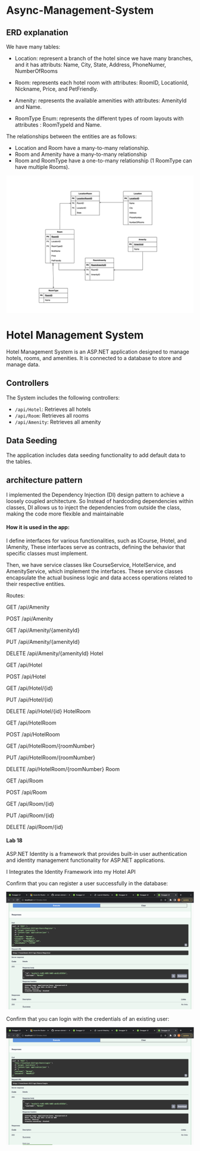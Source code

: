 # Async-Management-System


## ERD explanation

We have many tables:
- Location: represent a branch of the hotel since we have many branches, and it has attributs: Name, City, State, Address, PhoneNumer, NumberOfRooms

- Room: represents each hotel room with attributes: RoomID, LocationId, Nickname, Price, and PetFriendly.

- Amenity: represents the available amenities with attributes: AmenityId and Name.

- RoomType Enum: represents the different types of room layouts with attributes : RoomTypeId and Name.


The relationships between the entities are as follows:

- Location and Room have a many-to-many relationship.
- Room and Amenity have a many-to-many relationship 
- Room and RoomType have a one-to-many relationship (1 RoomType can have multiple Rooms).







![ERD](lab11.png)


# Hotel Management System

Hotel Management System is an ASP.NET application designed to manage hotels, rooms, and amenities.
It is connected to a database to store and manage data.





## Controllers

The System includes the following controllers:

- `/api/Hotel`: Retrieves all hotels
- `/api/Room`: Retrieves all rooms
- `/api/Amenity`: Retrieves all amenity




## Data Seeding

The application includes data seeding functionality to add default data to the tables.





## architecture pattern
I implemented the Dependency Injection (DI) design pattern to achieve a loosely coupled architecture. 
So Instead of hardcoding dependencies within classes, DI allows us to inject the dependencies from outside the class, making the code more flexible and maintainable




#### How it is used in the app:
I define interfaces for various functionalities, such as ICourse, IHotel, and IAmenity, These interfaces serve as contracts, defining the behavior that specific classes must implement.

Then, we have service classes like CourseService, HotelService, and AmenityService, which implement the interfaces. These service classes encapsulate the actual business logic and data access operations related to their respective entities.





Routes: 

GET
/api/Amenity

POST
/api/Amenity

GET
/api/Amenity/{amenityId}

PUT
/api/Amenity/{amenityId}

DELETE
/api/Amenity/{amenityId}
Hotel


GET
/api/Hotel

POST
/api/Hotel

GET
/api/Hotel/{id}

PUT
/api/Hotel/{id}

DELETE
/api/Hotel/{id}
HotelRoom


GET
/api/HotelRoom

POST
/api/HotelRoom

GET
/api/HotelRoom/{roomNumber}

PUT
/api/HotelRoom/{roomNumber}

DELETE
/api/HotelRoom/{roomNumber}
Room


GET
/api/Room

POST
/api/Room

GET
/api/Room/{id}

PUT
/api/Room/{id}

DELETE
/api/Room/{id}



#### Lab 18

ASP.NET Identity is a framework that provides built-in user authentication and identity management functionality for ASP.NET applications.



I Integrates the Identity Framework into my Hotel API

Confirm that you can register a user successfully in the database:

![ERD](./register.png)



Confirm that you can login with the credentials of an existing user: 

![ERD](./login.png)

